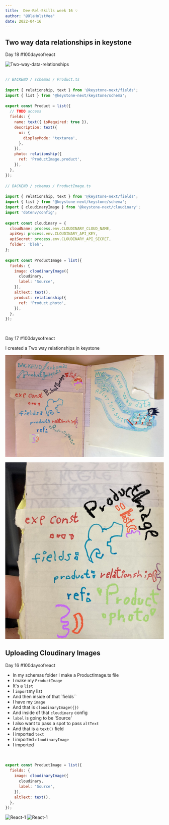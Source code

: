 ```yaml
---
title:  Dev-Rel-Skills week 16 💡
author: "@OlaHolstVea"
date: 2022-04-16
---
```


## Two way data relationships in keystone

Day 18 #100daysofreact

![Two-way-data-relationships](https://pbs.twimg.com/media/Ft-1RcPXoAUaN5A?format=jpg&name=large)

```js

// BACKEND / schemas / Product.ts

import { relationship, text } from '@keystone-next/fields';
import { list } from '@keystone-next/keystone/schema';

export const Product = list({
  // TODO access
  fields: {
    name: text({ isRequired: true }),
    description: text({
      ui: {
        displayMode: 'textarea',
      },
    }),
    photo: relationship({
      ref: 'ProductImage.product',
    }),
  },
});

// BACKEND / schemas / ProductImage.ts

import { relationship, text } from '@keystone-next/fields';
import { list } from '@keystone-next/keystone/schema';
import { cloudinaryImage } from '@keystone-next/cloudinary';
import 'dotenv/config';

export const cloudinary = {
  cloudName: process.env.CLOUDINARY_CLOUD_NAME,
  apiKey: process.env.CLOUDINARY_API_KEY,
  apiSecret: process.env.CLOUDINARY_API_SECRET,
  folder: 'bleh',
};

export const ProductImage = list({
  fields: {
    image: cloudinaryImage({
      cloudinary,
      label: 'Source',
    }),
    altText: text(),
    product: relationship({
      ref: 'Product.photo',
    }),
  },
});


```


```js



```

Day 17 #100daysofreact

I created a Two way relationships in keystone

![React-1](./two-way-rel.png)

![React-1](./IMG_E9373.JPG)


## Uploading Cloudinary Images

Day 16 #100daysofreact

- In my schemas folder I make a ProductImage.ts file
- I make my `ProductImage`
- It's a `list`
- I `import`my list
- And then inside of that `fields``
- I have my `image`
- And that is `cloudinaryImage({})`
- And inside of that `cloudinary` config
- `label` is going to be 'Source'
- I also want to pass a spot to pass `altText`
- And that is a `text()` field
- I imported `text`
- I imported `cloudinaryImage`
- I imported

```js


export const ProductImage = list({
  fields: {
    image: cloudinaryImage({
      cloudinary,
      label: 'Source',
    }),
    altText: text(),
  },
});

```

![React-1]()
![React-1]()